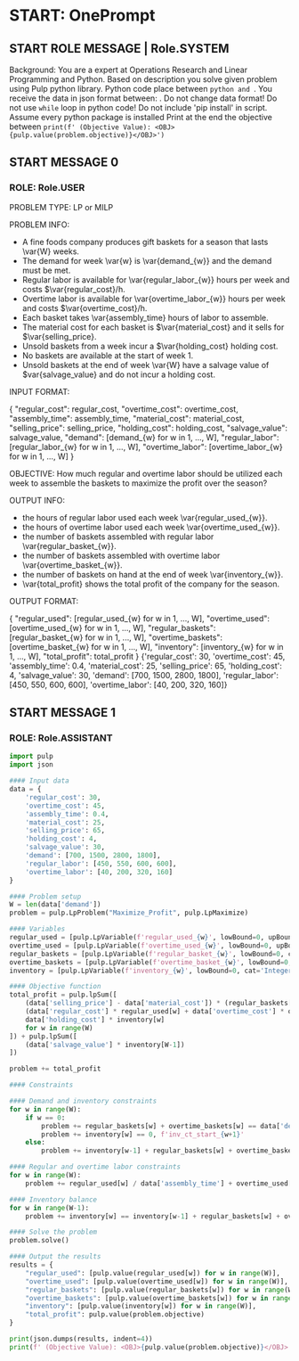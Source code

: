 # START: OnePrompt 
## START ROLE MESSAGE | Role.SYSTEM 
Background: You are a expert at Operations Research and Linear Programming and Python. Based on description you solve given problem using Pulp python library. Python code place between ```python and ```. You receive the data in json format between: <DATA></DATA>. Do not change data format! Do not use `while` loop in python code! Do not include 'pip install' in script. Assume every python package is installed Print at the end the objective between <OBJ></OBJ> `print(f' (Objective Value): <OBJ>{pulp.value(problem.objective)}</OBJ>')`  
## START MESSAGE 0 
### ROLE: Role.USER
<DESCRIPTION>
PROBLEM TYPE: LP or MILP

PROBLEM INFO:

- A fine foods company produces gift baskets for a season that lasts \var{W} weeks.
- The demand for week \var{w} is \var{demand_{w}} and the demand must be met.
- Regular labor is available for \var{regular_labor_{w}} hours per week and costs $\var{regular_cost}/h.
- Overtime labor is available for \var{overtime_labor_{w}} hours per week and costs $\var{overtime_cost}/h.
- Each basket takes \var{assembly_time} hours of labor to assemble.
- The material cost for each basket is $\var{material_cost} and it sells for $\var{selling_price}.
- Unsold baskets from a week incur a $\var{holding_cost} holding cost. 
- No baskets are available at the start of week 1.
- Unsold baskets at the end of week \var{W} have a salvage value of $var{salvage_value} and do not incur a holding cost.

INPUT FORMAT: 

{
    "regular_cost": regular_cost,
    "overtime_cost": overtime_cost,
    "assembly_time": assembly_time,
    "material_cost": material_cost,
    "selling_price": selling_price,
    "holding_cost": holding_cost,
    "salvage_value": salvage_value,
    "demand": [demand_{w} for w in 1, ..., W],
    "regular_labor": [regular_labor_{w} for w in 1, ..., W],
    "overtime_labor": [overtime_labor_{w} for w in 1, ..., W]
}

OBJECTIVE: How much regular and overtime labor should be utilized each week to assemble the baskets to maximize the profit over the season?

OUTPUT INFO:

- the hours of regular labor used each week \var{regular_used_{w}}.
- the hours of overtime labor used each week \var{overtime_used_{w}}.
- the number of baskets assembled with regular labor \var{regular_basket_{w}}.
- the number of baskets assembled with overtime labor \var{overtime_basket_{w}}.
- the number of baskets on hand at the end of week \var{inventory_{w}}.
- \var{total_profit} shows the total profit of the company for the season.

OUTPUT FORMAT:

{
    "regular_used": [regular_used_{w} for w in 1, ..., W],
    "overtime_used": [overtime_used_{w} for w in 1, ..., W],
    "regular_baskets": [regular_basket_{w} for w in 1, ..., W],
    "overtime_baskets": [overtime_basket_{w} for w in 1, ..., W],
    "inventory": [inventory_{w} for w in 1, ..., W],
    "total_profit": total_profit
}
</DESCRIPTION>
<DATA>
{'regular_cost': 30, 'overtime_cost': 45, 'assembly_time': 0.4, 'material_cost': 25, 'selling_price': 65, 'holding_cost': 4, 'salvage_value': 30, 'demand': [700, 1500, 2800, 1800], 'regular_labor': [450, 550, 600, 600], 'overtime_labor': [40, 200, 320, 160]}</DATA>


## START MESSAGE 1 
### ROLE: Role.ASSISTANT
```python
import pulp
import json

#### Input data
data = {
    'regular_cost': 30, 
    'overtime_cost': 45, 
    'assembly_time': 0.4, 
    'material_cost': 25, 
    'selling_price': 65, 
    'holding_cost': 4, 
    'salvage_value': 30, 
    'demand': [700, 1500, 2800, 1800], 
    'regular_labor': [450, 550, 600, 600], 
    'overtime_labor': [40, 200, 320, 160]
}

#### Problem setup
W = len(data['demand'])
problem = pulp.LpProblem("Maximize_Profit", pulp.LpMaximize)

#### Variables
regular_used = [pulp.LpVariable(f'regular_used_{w}', lowBound=0, upBound=data['regular_labor'][w-1]) for w in range(1, W+1)]
overtime_used = [pulp.LpVariable(f'overtime_used_{w}', lowBound=0, upBound=data['overtime_labor'][w-1]) for w in range(1, W+1)]
regular_baskets = [pulp.LpVariable(f'regular_basket_{w}', lowBound=0, cat='Integer') for w in range(1, W+1)]
overtime_baskets = [pulp.LpVariable(f'overtime_basket_{w}', lowBound=0, cat='Integer') for w in range(1, W+1)]
inventory = [pulp.LpVariable(f'inventory_{w}', lowBound=0, cat='Integer') for w in range(1, W+1)]

#### Objective function
total_profit = pulp.lpSum([
    (data['selling_price'] - data['material_cost']) * (regular_baskets[w] + overtime_baskets[w]) - \
    (data['regular_cost'] * regular_used[w] + data['overtime_cost'] * overtime_used[w]) - \
    data['holding_cost'] * inventory[w] 
    for w in range(W)
]) + pulp.lpSum([
    (data['salvage_value'] * inventory[W-1]) 
])

problem += total_profit

#### Constraints

#### Demand and inventory constraints
for w in range(W):
    if w == 0:
        problem += regular_baskets[w] + overtime_baskets[w] == data['demand'][w], f'demand_ct_{w+1}'
        problem += inventory[w] == 0, f'inv_ct_start_{w+1}'
    else:
        problem += inventory[w-1] + regular_baskets[w] + overtime_baskets[w] == data['demand'][w] + inventory[w], f'demand_ct_{w+1}'

#### Regular and overtime labor constraints
for w in range(W):
    problem += regular_used[w] / data['assembly_time'] + overtime_used[w] / data['assembly_time'] >= regular_baskets[w] + overtime_baskets[w], f'labor_ct_{w+1}'

#### Inventory balance
for w in range(W-1):
    problem += inventory[w] == inventory[w-1] + regular_baskets[w] + overtime_baskets[w] - data['demand'][w], f'inventory_balance_{w+1}'

#### Solve the problem
problem.solve()

#### Output the results
results = {
    "regular_used": [pulp.value(regular_used[w]) for w in range(W)],
    "overtime_used": [pulp.value(overtime_used[w]) for w in range(W)],
    "regular_baskets": [pulp.value(regular_baskets[w]) for w in range(W)],
    "overtime_baskets": [pulp.value(overtime_baskets[w]) for w in range(W)],
    "inventory": [pulp.value(inventory[w]) for w in range(W)],
    "total_profit": pulp.value(problem.objective)
}

print(json.dumps(results, indent=4))
print(f' (Objective Value): <OBJ>{pulp.value(problem.objective)}</OBJ>')
```

